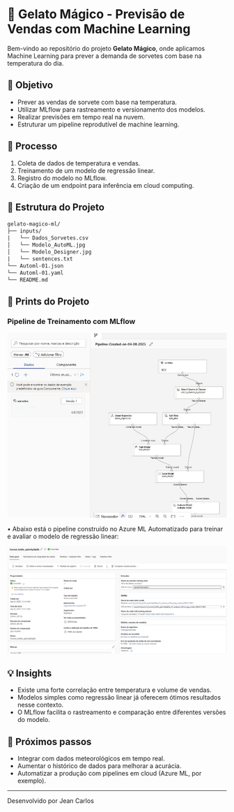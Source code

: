 
# 🍦 Gelato Mágico - Previsão de Vendas com Machine Learning

Bem-vindo ao repositório do projeto **Gelato Mágico**, onde aplicamos Machine Learning para prever a demanda de sorvetes com base na temperatura do dia.

## 🎯 Objetivo

- Prever as vendas de sorvete com base na temperatura.
- Utilizar MLflow para rastreamento e versionamento dos modelos.
- Realizar previsões em tempo real na nuvem.
- Estruturar um pipeline reprodutível de machine learning.

## 🧠 Processo

1. Coleta de dados de temperatura e vendas.
2. Treinamento de um modelo de regressão linear.
3. Registro do modelo no MLflow.
4. Criação de um endpoint para inferência em cloud computing.

## 📁 Estrutura do Projeto

```
gelato-magico-ml/
├── inputs/
|   └── Dados_Sorvetes.csv
│   └── Modelo_AutoML.jpg
│   └── Modelo_Designer.jpg
|   └── sentences.txt
└── Automl-01.json
└── Automl-01.yaml
└── README.md
```

## 📸 Prints do Projeto

### Pipeline de Treinamento com MLflow
![pipeline](https://raw.githubusercontent.com/jcvieira99/gelato-magico-ml/refs/heads/main/inputs/Modelo_Designer.jpg)

• Abaixo está o pipeline construído no Azure ML Automatizado para treinar e avaliar o modelo de regressão linear:

![pipeline](https://raw.githubusercontent.com/jcvieira99/gelato-magico-ml/refs/heads/main/inputs/Modelo_AutoML.jpg)

## 💡 Insights

- Existe uma forte correlação entre temperatura e volume de vendas.
- Modelos simples como regressão linear já oferecem ótimos resultados nesse contexto.
- O MLflow facilita o rastreamento e comparação entre diferentes versões do modelo.

## 🚀 Próximos passos

- Integrar com dados meteorológicos em tempo real.
- Aumentar o histórico de dados para melhorar a acurácia.
- Automatizar a produção com pipelines em cloud (Azure ML, por exemplo).

---

Desenvolvido por Jean Carlos
